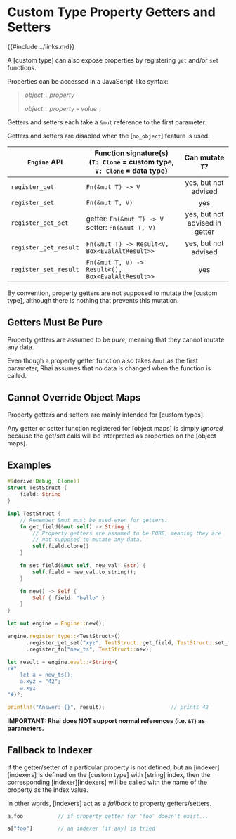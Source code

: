 Custom Type Property Getters and Setters
=======================================

{{#include ../links.md}}

A [custom type] can also expose properties by registering `get` and/or `set` functions.

Properties can be accessed in a JavaScript-like syntax:

> _object_ `.` _property_
>
> _object_ `.` _property_ `=` _value_ `;`

Getters and setters each take a `&mut` reference to the first parameter.

Getters and setters are disabled when the [`no_object`] feature is used.

| `Engine` API          | Function signature(s)<br/>(`T: Clone` = custom type,<br/>`V: Clone` = data type) |        Can mutate `T`?         |
| --------------------- | -------------------------------------------------------------------------------- | :----------------------------: |
| `register_get`        | `Fn(&mut T) -> V`                                                                |      yes, but not advised      |
| `register_set`        | `Fn(&mut T, V)`                                                                  |              yes               |
| `register_get_set`    | getter: `Fn(&mut T) -> V`</br>setter: `Fn(&mut T, V)`                            | yes, but not advised in getter |
| `register_get_result` | `Fn(&mut T) -> Result<V, Box<EvalAltResult>>`                                    |      yes, but not advised      |
| `register_set_result` | `Fn(&mut T, V) -> Result<(), Box<EvalAltResult>>`                                |              yes               |

By convention, property getters are not supposed to mutate the [custom type], although there is nothing
that prevents this mutation.


Getters Must Be Pure
--------------------

Property getters are assumed to be _pure_, meaning that they cannot mutate any data.

Even though a property getter function also takes `&mut` as the first parameter, Rhai assumes that
no data is changed when the function is called.


Cannot Override Object Maps
--------------------------

Property getters and setters are mainly intended for [custom types].

Any getter or setter function registered for [object maps] is simply _ignored_ because
the get/set calls will be interpreted as properties on the [object maps].


Examples
--------

```rust no_run
#[derive(Debug, Clone)]
struct TestStruct {
    field: String
}

impl TestStruct {
    // Remember &mut must be used even for getters.
    fn get_field(&mut self) -> String {
        // Property getters are assumed to be PURE, meaning they are
        // not supposed to mutate any data.
        self.field.clone()
    }

    fn set_field(&mut self, new_val: &str) {
        self.field = new_val.to_string();
    }

    fn new() -> Self {
        Self { field: "hello" }
    }
}

let mut engine = Engine::new();

engine.register_type::<TestStruct>()
      .register_get_set("xyz", TestStruct::get_field, TestStruct::set_field)
      .register_fn("new_ts", TestStruct::new);

let result = engine.eval::<String>(
r#"
    let a = new_ts();
    a.xyz = "42";
    a.xyz
"#)?;

println!("Answer: {}", result);                     // prints 42
```

**IMPORTANT: Rhai does NOT support normal references (i.e. `&T`) as parameters.**


Fallback to Indexer
-------------------

If the getter/setter of a particular property is not defined, but an [indexer][indexers] is defined
on the [custom type] with [string] index, then the corresponding [indexer][indexers] will be called
with the name of the property as the index value.

In other words, [indexers] act as a _fallback_ to property getters/setters.

```rust no_run
a.foo           // if property getter for 'foo' doesn't exist...

a["foo"]        // an indexer (if any) is tried
```
